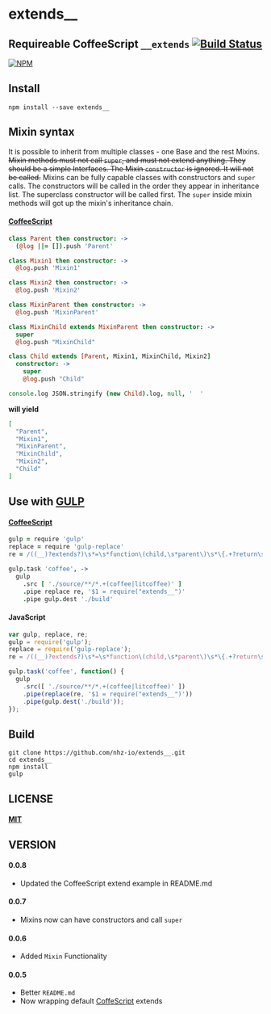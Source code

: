 extends__
=========

Requireable CoffeeScript  `__extends` [![Build Status][travis-image]][travis-url]
---------------------------------------------------------------------------------

[![NPM][npm-image]][npm-url]

Install
-------
```
npm install --save extends__
```

Mixin syntax
------------

It is possible to inherit from multiple classes - one Base and the rest Mixins.
~~Mixin methods must not call `super`, and must not extend anything. They should be
a simple Interfaces. The Mixin `constructor` is ignored. It will not be called.~~
Mixins can be fully capable classes with constructors and `super` calls. The constructors
will be called in the order they appear in inheritance list. The superclass constructor
will be called first. The `super` inside mixin methods will got up the mixin's inheritance chain.

#### [CoffeeScript][coffee-url]

```coffeescript
class Parent then constructor: ->
  (@log ||= []).push 'Parent'

class Mixin1 then constructor: ->
  @log.push 'Mixin1'

class Mixin2 then constructor: ->
  @log.push 'Mixin2'

class MixinParent then constructor: ->
  @log.push 'MixinParent'

class MixinChild extends MixinParent then constructor: ->
  super
  @log.push "MixinChild"

class Child extends [Parent, Mixin1, MixinChild, Mixin2]
  constructor: ->
    super
    @log.push "Child"

console.log JSON.stringify (new Child).log, null, '  '
```

**will yield**
```json
[
  "Parent",
  "Mixin1",
  "MixinParent",
  "MixinChild",
  "Mixin2",
  "Child"
]
```

Use with [GULP][gulp-url]
-------------------------

#### [CoffeeScript][coffee-url]

```coffeescript
gulp = require 'gulp'
replace = require 'gulp-replace'
re = /((__)?extends?)\s*=\s*function\(child,\s*parent\)\s*\{.+?return\s*child;\s*\}/

gulp.task 'coffee', ->
  gulp
    .src [ './source/**/*.+(coffee|litcoffee)' ]
    .pipe replace re, '$1 = require("extends__")'
    .pipe gulp.dest './build'
```

#### JavaScript

```javascript
var gulp, replace, re;
gulp = require('gulp');
replace = require('gulp-replace');
re = /((__)?extends?)\s*=\s*function\(child,\s*parent\)\s*\{.+?return\s*child;\s*\}/;

gulp.task('coffee', function() {
  gulp
    .src([ './source/**/*.+(coffee|litcoffee)' ])
    .pipe(replace(re, '$1 = require("extends__")'))
    .pipe(gulp.dest('./build'));
});
```

Build
-----
```
git clone https://github.com/nhz-io/extends__.git
cd extends__
npm install
gulp
```

LICENSE
-------
#### [MIT](LICENSE)

VERSION
-------
#### 0.0.8
* Updated the CoffeeScript extend example in README.md

#### 0.0.7
* Mixins now can have constructors and call `super`

#### 0.0.6
* Added `Mixin` Functionality

#### 0.0.5
* Better `README.md`
* Now wrapping default [CoffeScript][coffee-url] extends

[coffee-url]: https://github.com/jashkenas/coffeescript
[gulp-url]: https://github.com/gulpjs/gulp

[travis-image]: https://travis-ci.org/NHZio/extends__.svg
[travis-url]: https://travis-ci.org/NHZio/extends__

[npm-image]: https://nodei.co/npm/extends__.png
[npm-url]: https://nodei.co/npm/extends__
